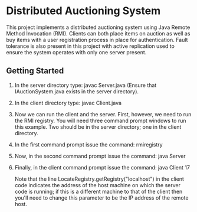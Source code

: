 # Distributed Auctioning System

This project implements a distributed auctioning system using Java Remote Method Invocation (RMI). Clients can both place items on auction as well as buy items with a user registration process in place for authentication. Fault tolerance is also present in this project with active replication used to ensure the system operates with only one server present.

## Getting Started

1. In the server directory type: javac Server.java (Ensure that IAuctionSystem.java exists in the server directory).

2. In the client directory type: javac Client.java

3. Now we can run the client and the server. First, however, we need to run the RMI registry. You will need three command prompt windows to run this example. Two should be in the server directory; one in the client directory.

4. In the first command prompt issue the command: rmiregistry

5. Now, in the second command prompt issue the command: java Server

6. Finally, in the client command prompt issue the command: java Client 17

    Note that the line LocateRegistry.getRegistry("localhost") in the client code indicates the address of the host machine on which the server code is running; if this is a different machine to that of the client then you'll need to change this parameter to be the IP address of the remote host.



